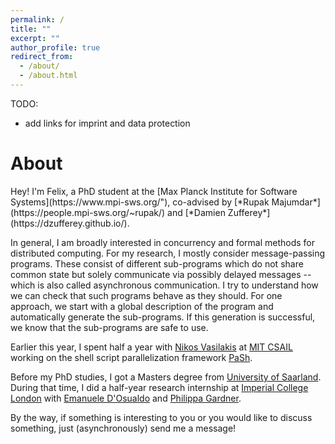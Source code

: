 ```yaml
---
permalink: /
title: ""
excerpt: ""
author_profile: true
redirect_from: 
  - /about/
  - /about.html
---
```


TODO:
- add links for imprint and data protection

# About

<span class="bluelinks">
Hey! I'm Felix, a PhD student at the 
[Max Planck Institute for Software Systems](https://www.mpi-sws.org/"), <nobr>co-advised</nobr> by [*Rupak Majumdar*](https://people.mpi-sws.org/~rupak/) and [*Damien Zufferey*](https://dzufferey.github.io/).
</span>

In general, I am broadly interested in concurrency and formal methods for distributed computing.
For my research, I mostly consider message-passing programs.
These consist of different <nobr>sub-programs</nobr> which do not share common state but solely communicate via possibly delayed messages -- which is also called asynchronous communication.
I try to understand how we can check that such programs behave as they should.
For one approach, we start with a global description of the program and automatically generate the sub-programs.
If this generation is successful, we know that the sub-programs are safe to use.

Earlier this year, I spent half a year with [Nikos Vasilakis](https://nikos.vasilak.is/) at [<nobr>MIT CSAIL</nobr>](https://www.csail.mit.edu/) working on the shell script parallelization framework [PaSh](https://binpa.sh/).

Before my PhD studies, I got a Masters degree from [University of Saarland](https://saarland-informatics-campus.de/en/).
During that time, <nobr>I did</nobr> a half-year research internship at [Imperial College London](https://www.imperial.ac.uk/computing) with [Emanuele D'Osualdo](https://www.emanueledosualdo.com/) and [Philippa Gardner](https://www.doc.ic.ac.uk/~pg/).

By the way, if something is interesting to you or you would like to discuss something, just (asynchronously) send me a message!
